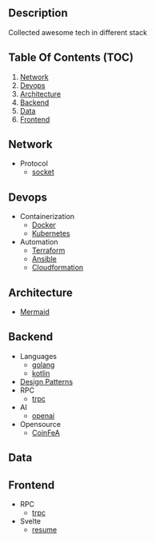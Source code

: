 ## Description

Collected awesome tech in different stack

## Table Of Contents (TOC)

1. [Network](#network)
2. [Devops](#devops)
3. [Architecture](#architecture)
4. [Backend](#backend)
5. [Data](#data)
6. [Frontend](#frontend)

## Network

- Protocol
  - [socket](network/socket)

## Devops

- Containerization
  - [Docker](devops/docker)
  - [Kubernetes](devops/k8s)
- Automation
  - [Terraform](devops/terraform)
  - [Ansible](devops/ansible)
  - [Cloudformation](devops/cloudformation)

## Architecture

- [Mermaid](architecture/mermaid)

## Backend

- Languages
  - [golang](backend/languages/golang)
  - [kotlin](backend/languages/kotlin)
- [Design Patterns](backend/design-patterns)
- RPC
  - [trpc](backend/trpc)
- AI
  - [openai](backend/openai)
- Opensource
  - [CoinFeA](backend/opensource/coinfea)

## Data

## Frontend

- RPC
  - [trpc](frontend/trpc)
- Svelte
  - [resume](frontend/svetle-kit-resume)
